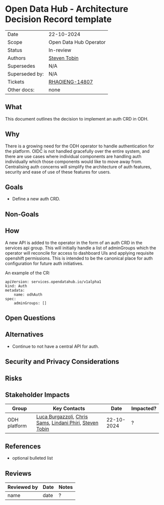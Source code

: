 # Open Data Hub - Architecture Decision Record template

<!-- copy and paste this template to start authoring your own ADR -->
<!-- for the Status of new ADRs, please use Approved, since it will be approved by the time it is merged -->
<!-- remove this comment block too -->

|                |            |
| -------------- | ---------- |
| Date           | 22-10-2024 |
| Scope          | Open Data Hub Operator |
| Status         | In-review |
| Authors        | [Steven Tobin](@StevenTobin) |
| Supersedes     | N/A |
| Superseded by: | N/A |
| Tickets        | [RHAOIENG-14807](https://issues.redhat.com/browse/RHOAIENG-14807)|
| Other docs:    | none |

## What

This document outlines the decision to implement an auth CRD in ODH.

## Why

There is a growing need for the ODH operator to handle authentication for the platform. OIDC is not handled gracefully over the entire system, and there are use cases where individual components are handling auth individually which those components would like to move away from. Centralising auth concerns will simplify the architecture of auth features, security and ease of use of these features for users.

## Goals

* Define a new auth CRD.

## Non-Goals


## How

A new API is added to the operator in the form of an auth CRD in the services api group. This will initially handle a list of adminGroups which the operator will reconcile for access to dashboard UIs and applying requisite openshift permissions. This is intended to be the canonical place for auth configuration for future auth initiatives.

An example of the CR:
```
apiVersion: services.opendatahub.io/v1alpha1
kind: Auth
metadata:
    name: odhAuth
spec:
    adminGroups: []
```

## Open Questions
    

## Alternatives

* Continue to not have a central API for auth.

## Security and Privacy Considerations


## Risks


## Stakeholder Impacts

| Group                         | Key Contacts     | Date       | Impacted? |
| ----------------------------- | ---------------- | ---------- | --------- |
| ODH platform         | [Luca Burgazzoli](@lburgazzoli), [Chris Sams](@), [Lindani Phiri](@), [Steven Tobin](@StevenTobin) | 22-10-2024      | ? |


## References

* optional bulleted list

## Reviews

| Reviewed by                   | Date       | Notes |
| ----------------------------- | ---------  | ------|
| name                          | date       | ? |
